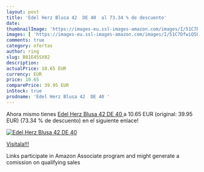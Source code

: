 ```yaml
---
layout: post
title: 'Edel Herz Blusa 42  DE 40  al 73.34 % de descuento'
date: 
thumbnailImage: 'https://images-eu.ssl-images-amazon.com/images/I/51C7DfwiQ5L._SL200_.jpg'
images: [ 'https://images-eu.ssl-images-amazon.com/images/I/51C7DfwiQ5L._SL200_.jpg' ]
comments: true
category: ofertas
author: ring
slug: B01E45SX82
description:
actualPrice: 10.65 EUR
currency: EUR
price: 10.65
comparePrice: 39.95 EUR
inStock: true
prodname: 'Edel Herz Blusa 42  DE 40 '
---
```


Ahora mismo tienes [Edel Herz Blusa 42  DE 40 ](https://www.amazon.es/dp/B01E45SX82/?tag=tolees-21) a 10.65 EUR (original: 39.95 EUR) (73.34 %  de descuento) en el siguiente enlace!

[![Edel Herz Blusa 42  DE 40 ](https://images-eu.ssl-images-amazon.com/images/I/51C7DfwiQ5L._SL200_.jpg)](https://www.amazon.es/dp/B01E45SX82/?tag=tolees-21)

[Visítala!!!](https://www.amazon.es/dp/B01E45SX82/?tag=tolees-21)

Links participate in Amazon Associate program and might generate a comission on qualifying sales
